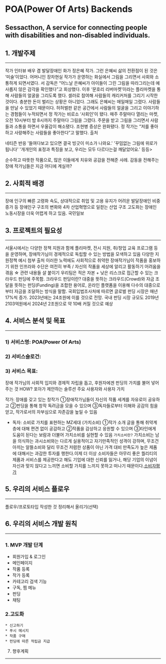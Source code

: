 # POA(Power Of Arts) Backends
Sessacthon, A service for connecting people with disabilities and non-disabled individuals.
----
## 1. 개발주제
----

작가 인터뷰 배우 겸 발달장애인 화가 정은혜 작가. 그런 은혜씨 삶의 전환점이 된 것은 ‘미술’이었다. 어머니인 장차현실 작가가 운영하는 화실에서 그림을 그리면서 사회와 소통하게 되면서였다. 서 감독은 “어느날 은혜씨가 아이들이 그린 그림을 따라그리는데 예사롭지 않은 감각을 확인했다”고 회상했다. 이후 ‘문호리 리버마켓’이라는 플리마켓을 통해 사람들의 얼굴을 그리도록 했다. 셀러로 참여해 사람들의 캐리커처를 그리기 시작한 것이다. 충분한 돈이 벌리는 상황은 아니었다. 그래도 은혜씨는 매일매일 그렸다. 사람들을 만날 수 있었기 때문이다. 허허벌판 같은 공간에서 사람들의 얼굴을 그리고 이야기하는 경험들이 누적되면서 정 작가는 비로소 ‘사회인’이 됐다. 매주 주말마다 열리는 마켓, 오전 10시부터 밤 8시까지 주말마다 그림을 그렸다. 주문을 받고 그림을 그리면서 사람들과 소통을 하면서 우울감이 해소됐다. 조현병 증상은 완화됐다. 정 작가는 “저를 좋아하고 사랑해주는 사람들을 좋아한다”고 말했다.
출처

네티즌 반응 '들여다보고 있으면 결국 빙긋이 미소가 나와요.' '꾸밈없는 그림에 위로가 됩니다' '개개인의 표정과 특징을 보고, 우리는 모두 다르다는걸 깨달았어요.' 등등>

순수하고 따뜻한 작품으로, 많은 이들에게 치유와 공감을 전해준 사례. 감동을 전해주는 장애 작가님들은 지금 어디에 계실까?

## 2. 사회적 배경
---
장애 인구의 빠른 고령화 속도, 상대적으로 취업 및 고용 유지가 어려운 발달장애인 비중 증가 등 장애인구 구조의 변화와 4차 산업혁명으로 일컫는 산업 구조 고도화는 장애인 노동시장을 더욱 어렵게 하고 있음. 국민일보


## 3. 프로젝트의 필요성
---
서울시에서는 다양한 정책 지원과 함께 플리마켓, 전시 지원, 취/창업 교육 프로그램 등을 운영하며, 장애작가님이 경제적으로 독립할 수 있는 방법을 모색하고 있음 다양한 지원정책 예시 첨부 출처 이러한 노력에도 사회적으로 취약한 장애작가님이 작품을 홍보하기 위한 인프라와 수단은 여전히 부족 / 자신의 작품을 세상에 알리고 활동하기 어려움을 겪음 ☆ 관련 내용들 살 붙이기 우리팀은 적은 자본 + 낮은 리스크로 접근할 수 있는 크라우드 펀딩에 주목함. 크라우드 펀딩이란? 대중을 뜻하는 크라우드(Crowd)와 자금 조달을 뜻하는 펀딩(Funding)을 조합한 용어로, 온라인 플랫폼을 이용해 다수의 대중으로부터 자금을 조달하는 방식을 말함. 국회입법조사처에 따르면 글로벌 펀딩 시장은 매년 17%씩 증가. 2023년에는 24조원에 이를 것으로 전망. 국내 펀딩 시장 규모도 2019년 2103억원에서 2024년 2조원으로 약 10배 커질 것으로 예상

## 4. 서비스 분석 및 목표
---
### 1) 서비스명: POA(Power Of Arts)
### 2) 서비스슬로건:
### 3) 서비스 목표:

장애 작가님의 사회적 입지와 경제적 자립을 돕고, 후원자에겐 펀딩의 가치를 불어 넣어주는 것 HOW? 포아가 제안하는 솔루션 주요 사용자와 사용자 가치

작가: 장애를 갖고 있는 창작가 ①장애작가님들이 자신의 작품 세계를 자유로이 공유하고 ②펀딩을 통해 창작 독려금을 모을 수 있으며 ③독자들로부터 이해와 공감의 힘을 얻고, 작가로서의 자부심으로 자존감을 높일 수 있음

- 독자: 소비로 가치를 표현하는 MZ세대 (가치소비) ①작가 소개 글을 통해 취약계층에 대해 편견 없이 공감하고 ②작품을 감상하고 응원할 수 있으며 ③타인에게 도움이 된다는 보람과 더불어 가치소비를 실현할 수 있음
`가치소비란?` 가치소비는 남을 의식하는 과시소비와는 다르게 실용적이고 자기만족적인 성격이 강하며, 무조건 아끼는 알뜰소비와 달리 무조건 저렴한 상품이 아닌 가격 대비 만족도가 높은 제품에 대해서는 과감한 투자를 행한다.이제 더 이상 소비자들은 아무리 좋은 퀄리티의 제품과 서비스를 제공한다고 해도 기업에 대한 신뢰를 잃거나, 해당 기업의 이념이 자신과 맞지 않다고 느끼면 소비할 가치를 느끼지 못하고 떠나기 때문이다.[소비자평가](http://www.iconsumer.or.kr)

## 5. 우리의 서비스 플로우
---
플로우/프로토타입 작성한 것 정리해서 올리기(선택)

## 6. 우리의 서비스 개발 원칙
---
### 1. MVP 개발 단계
  * 회원가입 & 로그인
  * 메인페이지
  * 작품 등록
  * 작가 등록
  * 카테고리 검색 기능
  * 구독, 찜 메뉴
  * 펀딩
  * 채팅
  
  ### 2.고도화

    * 신고하기
    * 푸시 메시지
    * 작품 구매
    * 펀딩에 따른 적립금 지급



7. 향후계획
---

